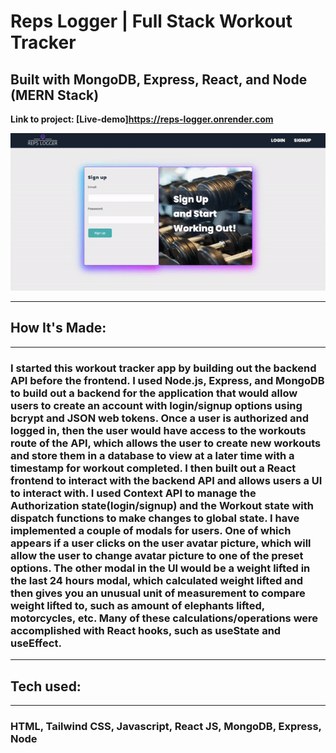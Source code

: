 # Reps Logger | Full Stack Workout Tracker

## Built with MongoDB, Express, React, and Node (MERN Stack)

**Link to project: [Live-demo]https://reps-logger.onrender.com**

![screen-gif](./frontend/src/assets/ez.gif)

---

## **How It's Made:**

---

### I started this workout tracker app by building out the backend API before the frontend. I used Node.js, Express, and MongoDB to build out a backend for the application that would allow users to create an account with login/signup options using bcrypt and JSON web tokens. Once a user is authorized and logged in, then the user would have access to the workouts route of the API, which allows the user to create new workouts and store them in a database to view at a later time with a timestamp for workout completed. I then built out a React frontend to interact with the backend API and allows users a UI to interact with. I used Context API to manage the Authorization state(login/signup) and the Workout state with dispatch functions to make changes to global state. I have implemented a couple of modals for users. One of which appears if a user clicks on the user avatar picture, which will allow the user to change avatar picture to one of the preset options. The other modal in the UI would be a weight lifted in the last 24 hours modal, which calculated weight lifted and then gives you an unusual unit of measurement to compare weight lifted to, such as amount of elephants lifted, motorcycles, etc. Many of these calculations/operations were accomplished with React hooks, such as useState and useEffect.

---

## **Tech used:**

---

### HTML, Tailwind CSS, Javascript, React JS, MongoDB, Express, Node

